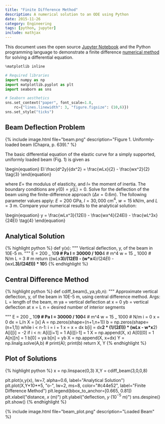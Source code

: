 ```yaml
---
title: "Finite Difference Method"
description: A numerical solution to an ODE using Python
date: 2015-11-26
category: Engineering
tags: [python, jupyter]
include: mathjax
---
```


This document uses the open source [Jupyter Notebook](http://jupyter.org/) and the Python programming language to demonstrate a finite difference [numerical method](https://en.wikipedia.org/wiki/Finite_difference_method) for solving a differential equation.

```python
%matplotlib inline

# Required libraries
import numpy as np
import matplotlib.pyplot as plt
import seaborn as sns

# Seaborn aesthetics
sns.set_context("paper", font_scale=1.8,
    rc={"lines.linewidth": 3, "figure.figsize": (10,6)})
sns.set_style("ticks")
```

## Beam Deflection Problem

{% include image.html file="beam.png" description="Figure 1. Uniformly-loaded beam (Chapra, p. 639)." %}

The basic differential equation of the elastic curve for a simply supported, uniformly loaded beam (Fig. 1) is given as

<div> \begin{equation} EI \frac{d^2y}{dx^2}  =  \frac{wLx}{2} - \frac{wx^2}{2} \tag{3} \end{equation} </div>

where $E=$ the modulus of elasticity, and $I=$ the moment of inertia. The boundary conditions are $y(0)=y(L)=0$. Solve for the deflection of the beam using the finite-difference approach $(\Delta x = 0.6 m)$. The following parameter values apply: $E = 200$ GPa, $I = 30,000$ cm$^4$, $w = 15$ kN/m, and $L = 3$ m. Compare your numerical results to the analytical solution:

<div> \begin{equation} y = \frac{wLx^3}{12EI}  -  \frac{wx^4}{24EI} - \frac{wL^3x}{24EI} \tag{4} \end{equation} </div>

## Analytical Solution

{% highlight python %}
def y(x):
"""
Vertical deflection, y, of the beam in 10E-5 m.
"""
E = 200 _ 10**9 # Pa
I = 30000 / 100**4 # m^4
w = 15 _ 1000 # N/m
L = 3 # m
return ((w*L*x**3)/(12*E*I) - (w\*x**4)/(24*E*I) - \
 (w*x*L**3)/(24*E*I)) \* 10**5
{% endhighlight %}

## Central Difference Method

{% highlight python %}
def cdiff_beam(L,ya,yb,n):
"""
Approximate vertical deflection, y, of the beam in 10E-5 m,
using central difference method.
Args:
L = length of the beam, m
ya = vertical deflection at x = 0
yb = vertical deflection at x = L
n = desired number of interior segments

"""
E = 200 _ 10**9 # Pa
I = 30000 / 100**4 # m^4
w = 15 _ 1000 # N/m
i = 0
x = 0
dx = L/n
X = [x]
A = np.zeros(shape=(n+1,n+1))
b = np.zeros(shape=(n+1,1))
while i < n-1:
i = i + 1
x = x + dx
b[i] = dx**2 * (1/(2*E*I)) * (w*L*x - w\*x**2)
A[i][i] = -2
if i < n:
A[i][i+1] = 1
A[i][i-1] = 1
X = np.append(X, x)
A[0][0] = 1
A[n][n] = 1
b[0] = ya
b[n] = yb
X = np.append(X, x+dx)
Y = np.linalg.solve(A,b) # print(A); print(b)
return X, Y
{% endhighlight %}

## Plot of Solutions

{% highlight python %}
x = np.linspace(0,3)
X,Y = cdiff_beam(3,0,0,8)

plt.plot(x,y(x), lw=7, alpha=0.6, label="Analytical Solution")
plt.plot(X,Y\*10\*\*5, "o-", lw=2, ms=8, color="#c44e52", label="Finite Difference Method")
plt.legend(bbox_to_anchor=[0.665, 0.81])
plt.xlabel("distance, $x$ (m)")
plt.ylabel("deflection, $y$ (10$^{-5}$ m)")
sns.despine()
plt.show()
{% endhighlight %}

{% include image.html file="beam_plot.png" description="Loaded Beam" %}
